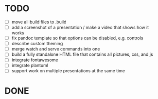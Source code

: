 # TODO

- [ ] move all build files to .build
- [ ] add a screenshot of a presentation / make a video that shows how it works
- [ ] fix pandoc template so that options can be disabled, e.g. controls
- [ ] describe custom theming
- [ ] merge watch and serve commands into one
- [ ] build a fully standalone HTML file that contains all pictures, css, and js
- [ ] integrate fontawesome
- [ ] integrate plantuml
- [ ] support work on multiple presentations at the same time

# DONE
